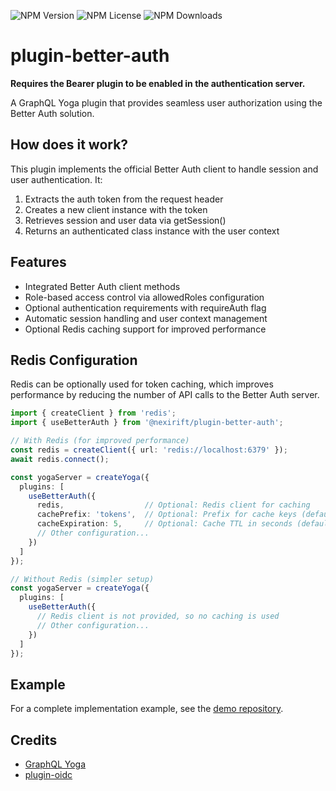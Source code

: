 ![NPM Version](https://img.shields.io/npm/v/%40nexirift%2Fplugin-better-auth)
![NPM License](https://img.shields.io/npm/l/%40nexirift%2Fplugin-better-auth)
![NPM Downloads](https://img.shields.io/npm/dt/%40nexirift%2Fplugin-better-auth)

# plugin-better-auth

**Requires the Bearer plugin to be enabled in the authentication server.**

A GraphQL Yoga plugin that provides seamless user authorization using the Better Auth solution.

## How does it work?

This plugin implements the official Better Auth client to handle session and user authentication. It:

1. Extracts the auth token from the request header
2. Creates a new client instance with the token
3. Retrieves session and user data via getSession()
4. Returns an authenticated class instance with the user context

## Features

- Integrated Better Auth client methods
- Role-based access control via allowedRoles configuration
- Optional authentication requirements with requireAuth flag
- Automatic session handling and user context management
- Optional Redis caching support for improved performance

## Redis Configuration

Redis can be optionally used for token caching, which improves performance by reducing the number of API calls to the Better Auth server.

```typescript
import { createClient } from 'redis';
import { useBetterAuth } from '@nexirift/plugin-better-auth';

// With Redis (for improved performance)
const redis = createClient({ url: 'redis://localhost:6379' });
await redis.connect();

const yogaServer = createYoga({
  plugins: [
    useBetterAuth({
      redis,                  // Optional: Redis client for caching
      cachePrefix: 'tokens',  // Optional: Prefix for cache keys (default: 'tokens')
      cacheExpiration: 5,     // Optional: Cache TTL in seconds (default: 5)
      // Other configuration...
    })
  ]
});

// Without Redis (simpler setup)
const yogaServer = createYoga({
  plugins: [
    useBetterAuth({
      // Redis client is not provided, so no caching is used
      // Other configuration...
    })
  ]
});
```

## Example

For a complete implementation example, see the [demo repository](https://github.com/Nexirift/plugin-better-auth-example).

## Credits

- [GraphQL Yoga](https://github.com/dotansimha/graphql-yoga)
- [plugin-oidc](https://github.com/Nexirift/plugin-oidc)
